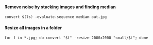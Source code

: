 #### Remove noise by stacking images and finding median
`convert $(ls) -evaluate-sequence median out.jpg`

#### Resize all images in a folder
`for f in *.jpg; do convert "$f" -resize 2000x2000 "small/$f"; done`
